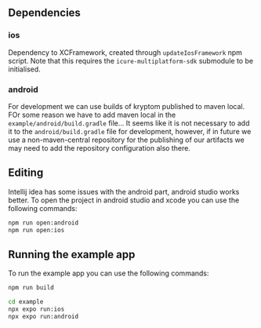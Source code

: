 ## Dependencies

### ios

Dependency to XCFramework, created through `updateIosFramework` npm script.
Note that this requires the `icure-multiplatform-sdk` submodule to be initialised.

### android

For development we can use builds of kryptom published to maven local. FOr some reason we have to add maven local in
the `example/android/build.gradle` file... It seems like it is not necessary to add it to the `android/build.gradle` 
file for development, however, if in future we use a non-maven-central repository for the publishing of our artifacts
we may need to add the repository configuration also there.

## Editing

Intellij idea has some issues with the android part, android studio works better. To open the project in android studio
and xcode you can use the following commands:

```bash
npm run open:android
npm run open:ios
```

## Running the example app

To run the example app you can use the following commands:

```bash
npm run build
```
```bash
cd example
npx expo run:ios
npx expo run:android
```